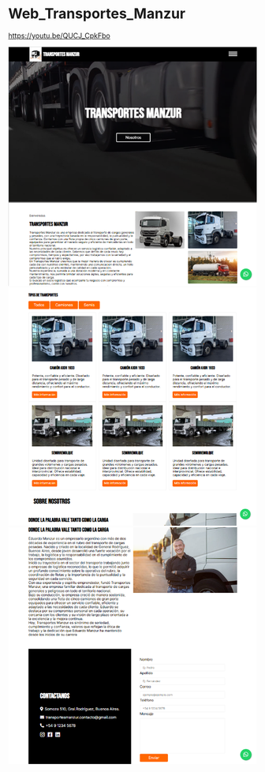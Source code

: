 # Web_Transportes_Manzur
https://youtu.be/QUCJ_CpkFbo

![Imagen del sitio web](assets/img/imagen-sitio-web-transportes-manzur.png)
![Imagen del sitio web](assets/img/imagen-sitio-web-transportes-manzur2.png)
![Imagen del sitio web](assets/img/imagen-sitio-web-transportes-manzur3.png)

